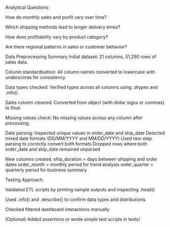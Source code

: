 Analytical Questions:

How do monthly sales and profit vary over time?

Which shipping methods lead to longer delivery times?

How does profitability vary by product category?

Are there regional patterns in sales or customer behavior?

Data Preprocessing Summary
Initial dataset:
21 columns, 51,290 rows of sales data.

Column standardisation:
All column names converted to lowercase with underscores for consistency.

Data types checked:
Verified types across all columns using .dtypes and .info().

Sales column cleaned:
Converted from object (with dollar signs or commas) to float.

Missing values check:
No missing values across any column after processing.

Date parsing:
Inspected unique values in order_date and ship_date
Detected mixed date formats (DD/MM/YYYY and MM/DD/YYYY)
Used two-step parsing to correctly convert both formats
Dropped rows where both order_date and ship_date remained unparsed

New columns created:
ship_duration = days between shipping and order dates
order_month = monthly period for trend analysis
order_quarter = quarterly period for business summary

Testing Approach:

Validated ETL scripts by printing sample outputs and inspecting .head()

Used .info() and .describe() to confirm data types and distributions

Checked filtered dashboard interactions manually

(Optional) Added assertions or wrote simple test scripts in tests/